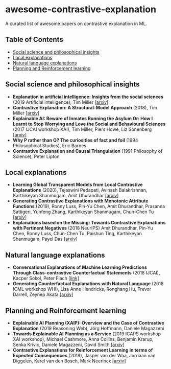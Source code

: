 # awesome-contrastive-explanation
A curated list of awesome papers on contrastive explanation in ML.

## Table of Contents
* [Social science and philosophical insights](#social-science-and-philosophical-insights)
* [Local explanations](#local-explanations)
* [Natural language explanations](#natural-language-explanations)
* [Planning and Reinforcement learning](#planning-and-reinforcement-learning)


## Social science and philosophical insights

* **Explanation in artificial intelligence: Insights from the social sciences** (2019 Artificial intelligence), Tim Miller [[arxiv]](https://arxiv.org/abs/1706.07269)
* **Contrastive Explanation: A Structural-Model Approach** (2018), Tim Miller [[arxiv]](https://arxiv.org/abs/1811.03163)
* **Explainable AI: Beware of Inmates Running the Asylum Or: How I Learnt to Stop Worrying and Love the Social and Behavioural Sciences** (2017 IJCAI workshop XAI), Tim Miller, Piers Howe, Liz Sonenberg [[arxiv]](https://arxiv.org/abs/1712.00547)
* **Why P rather than Q? The curiosities of fact and foil** (1994 Philosophical Studies), Eric Barnes
* **Contrastive Explanation and Causal Triangulation** (1991 Philosophy of Science), Peter Lipton 

## Local explanations

* **Learning Global Transparent Models from Local Contrastive Explanations** (2020), Tejaswini Pedapati, Avinash Balakrishnan, Karthikeyan Shanmugam, Amit Dhurandhar [[arxiv]](https://arxiv.org/abs/2002.08247)
* **Generating Contrastive Explanations with Monotonic Attribute Functions** (2019), Ronny Luss, Pin-Yu Chen, Amit Dhurandhar, Prasanna Sattigeri, Yunfeng Zhang, Karthikeyan Shanmugam, Chun-Chen Tu [[arxiv]](https://arxiv.org/abs/1905.12698)
* **Explanations based on the Missing: Towards Contrastive Explanations with Pertinent Negatives** (2018 NeurIPS) Amit Dhurandhar, Pin-Yu Chen, Ronny Luss, Chun-Chen Tu, Paishun Ting, Karthikeyan Shanmugam, Payel Das [[arxiv]](https://arxiv.org/abs/1802.07623)

## Natural language explanations

* **Conversational Explanations of Machine Learning Predictions Through Class-contrastive Counterfactual Statements** (2018 IJCAI), Kacper Sokol, Peter Flach [[link]](https://www.ijcai.org/Proceedings/2018/836)
* **Generating Counterfactual Explanations with Natural Language** (2018 ICML workshop WHI), Lisa Anne Hendricks, Ronghang Hu, Trevor Darrell, Zeynep Akata [[arxiv]](https://arxiv.org/abs/1806.09809)

## Planning and Reinforcement learning

* **Explainable AI Planning (XAIP): Overview and the Case of Contrastive Explanation** (2019 Reasoning Web), 	Jörg Hoffmann, Daniele Magazzeni
* **Towards Explainable AI Planning as a Service** (2019 ICAPS workshop XAI workshop), Michael Cashmore, Anna Collins, Benjamin Krarup, Senka Krivic, Daniele Magazzeni, David Smith [[arxiv]](https://arxiv.org/abs/1908.05059)
* **Contrastive Explanations for Reinforcement Learning in terms of Expected Consequences** (2018), Jasper van der Waa, Jurriaan van Diggelen, Karel van den Bosch, Mark Neerincx [[arxiv]](https://arxiv.org/abs/1807.08706)
